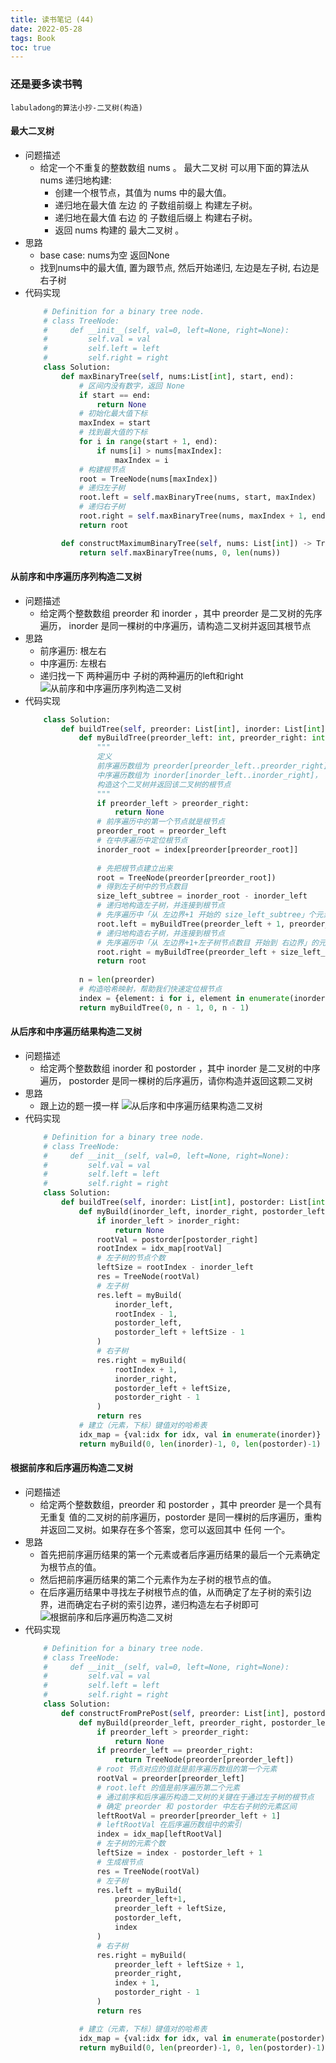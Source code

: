 ```yaml
---
title: 读书笔记 (44)
date: 2022-05-28
tags: Book
toc: true
---
```


### 还是要多读书鸭
    labuladong的算法小抄-二叉树(构造)

<!-- more -->

#### 最大二叉树
- 问题描述
    * 给定一个不重复的整数数组 nums 。 最大二叉树 可以用下面的算法从 nums 递归地构建:
        * 创建一个根节点，其值为 nums 中的最大值。
        * 递归地在最大值 左边 的 子数组前缀上 构建左子树。
        * 递归地在最大值 右边 的 子数组后缀上 构建右子树。
        * 返回 nums 构建的 最大二叉树 。
- 思路
    * base case: nums为空 返回None
    * 找到nums中的最大值, 置为跟节点, 然后开始递归, 左边是左子树, 右边是右子树
- 代码实现
    ```python
        # Definition for a binary tree node.
        # class TreeNode:
        #     def __init__(self, val=0, left=None, right=None):
        #         self.val = val
        #         self.left = left
        #         self.right = right
        class Solution:
            def maxBinaryTree(self, nums:List[int], start, end):
                # 区间内没有数字，返回 None
                if start == end:
                    return None
                # 初始化最大值下标
                maxIndex = start
                # 找到最大值的下标
                for i in range(start + 1, end):
                    if nums[i] > nums[maxIndex]:
                        maxIndex = i
                # 构建根节点
                root = TreeNode(nums[maxIndex])
                # 递归左子树
                root.left = self.maxBinaryTree(nums, start, maxIndex)
                # 递归右子树
                root.right = self.maxBinaryTree(nums, maxIndex + 1, end)
                return root

            def constructMaximumBinaryTree(self, nums: List[int]) -> TreeNode:
                return self.maxBinaryTree(nums, 0, len(nums))
    ```


#### 从前序和中序遍历序列构造二叉树
- 问题描述
    * 给定两个整数数组 preorder 和 inorder ，其中 preorder 是二叉树的先序遍历， inorder 是同一棵树的中序遍历，请构造二叉树并返回其根节点
- 思路
    * 前序遍历: 根左右
    * 中序遍历: 左根右
    * 递归找一下 两种遍历中 子树的两种遍历的left和right
    ![从前序和中序遍历序列构造二叉树](/img/20220528_1.png)
- 代码实现
    ```python
        class Solution:
            def buildTree(self, preorder: List[int], inorder: List[int]) -> TreeNode:
                def myBuildTree(preorder_left: int, preorder_right: int, inorder_left: int, inorder_right: int):
                    """
                    定义
                    前序遍历数组为 preorder[preorder_left..preorder_right]，
                    中序遍历数组为 inorder[inorder_left..inorder_right]，
                    构造这个二叉树并返回该二叉树的根节点
                    """
                    if preorder_left > preorder_right:
                        return None
                    # 前序遍历中的第一个节点就是根节点
                    preorder_root = preorder_left
                    # 在中序遍历中定位根节点
                    inorder_root = index[preorder[preorder_root]]
                    
                    # 先把根节点建立出来
                    root = TreeNode(preorder[preorder_root])
                    # 得到左子树中的节点数目
                    size_left_subtree = inorder_root - inorder_left
                    # 递归地构造左子树，并连接到根节点
                    # 先序遍历中「从 左边界+1 开始的 size_left_subtree」个元素就对应了中序遍历中「从 左边界 开始到 根节点定位-1」的元素
                    root.left = myBuildTree(preorder_left + 1, preorder_left + size_left_subtree, inorder_left, inorder_root - 1)
                    # 递归地构造右子树，并连接到根节点
                    # 先序遍历中「从 左边界+1+左子树节点数目 开始到 右边界」的元素就对应了中序遍历中「从 根节点定位+1 到 右边界」的元素
                    root.right = myBuildTree(preorder_left + size_left_subtree + 1, preorder_right, inorder_root + 1, inorder_right)
                    return root
                
                n = len(preorder)
                # 构造哈希映射，帮助我们快速定位根节点
                index = {element: i for i, element in enumerate(inorder)}
                return myBuildTree(0, n - 1, 0, n - 1)
    ```


#### 从后序和中序遍历结果构造二叉树
- 问题描述
    * 给定两个整数数组 inorder 和 postorder ，其中 inorder 是二叉树的中序遍历， postorder 是同一棵树的后序遍历，请你构造并返回这颗二叉树
- 思路
    * 跟上边的题一摸一样
    ![从后序和中序遍历结果构造二叉树](/img/20220528_2.png)
- 代码实现
    ```python
        # Definition for a binary tree node.
        # class TreeNode:
        #     def __init__(self, val=0, left=None, right=None):
        #         self.val = val
        #         self.left = left
        #         self.right = right
        class Solution:
            def buildTree(self, inorder: List[int], postorder: List[int]) -> TreeNode:
                def myBuild(inorder_left, inorder_right, postorder_left, postorder_right):
                    if inorder_left > inorder_right:
                        return None
                    rootVal = postorder[postorder_right]
                    rootIndex = idx_map[rootVal]
                    # 左子树的节点个数
                    leftSize = rootIndex - inorder_left
                    res = TreeNode(rootVal)
                    # 左子树
                    res.left = myBuild(
                        inorder_left,
                        rootIndex - 1,
                        postorder_left,
                        postorder_left + leftSize - 1
                    )
                    # 右子树
                    res.right = myBuild(
                        rootIndex + 1,
                        inorder_right,
                        postorder_left + leftSize,
                        postorder_right - 1
                    )
                    return res
                # 建立（元素，下标）键值对的哈希表
                idx_map = {val:idx for idx, val in enumerate(inorder)} 
                return myBuild(0, len(inorder)-1, 0, len(postorder)-1)
    ```

#### 根据前序和后序遍历构造二叉树
- 问题描述
    * 给定两个整数数组，preorder 和 postorder ，其中 preorder 是一个具有 无重复 值的二叉树的前序遍历，postorder 是同一棵树的后序遍历，重构并返回二叉树。如果存在多个答案，您可以返回其中 任何 一个。
- 思路
    * 首先把前序遍历结果的第一个元素或者后序遍历结果的最后一个元素确定为根节点的值。
    * 然后把前序遍历结果的第二个元素作为左子树的根节点的值。
    * 在后序遍历结果中寻找左子树根节点的值，从而确定了左子树的索引边界，进而确定右子树的索引边界，递归构造左右子树即可
    ![根据前序和后序遍历构造二叉树](/img/20220528_3.png)
- 代码实现
    ```python
        # Definition for a binary tree node.
        # class TreeNode:
        #     def __init__(self, val=0, left=None, right=None):
        #         self.val = val
        #         self.left = left
        #         self.right = right
        class Solution:
            def constructFromPrePost(self, preorder: List[int], postorder: List[int]) -> TreeNode:
                def myBuild(preorder_left, preorder_right, postorder_left, postorder_right):
                    if preorder_left > preorder_right:
                        return None
                    if preorder_left == preorder_right:
                        return TreeNode(preorder[preorder_left])
                    # root 节点对应的值就是前序遍历数组的第一个元素
                    rootVal = preorder[preorder_left]
                    # root.left 的值是前序遍历第二个元素
                    # 通过前序和后序遍历构造二叉树的关键在于通过左子树的根节点
                    # 确定 preorder 和 postorder 中左右子树的元素区间
                    leftRootVal = preorder[preorder_left + 1]
                    # leftRootVal 在后序遍历数组中的索引
                    index = idx_map[leftRootVal]
                    # 左子树的元素个数
                    leftSize = index - postorder_left + 1
                    # 生成根节点
                    res = TreeNode(rootVal)
                    # 左子树
                    res.left = myBuild(
                        preorder_left+1,
                        preorder_left + leftSize,
                        postorder_left,
                        index
                    )
                    # 右子树
                    res.right = myBuild(
                        preorder_left + leftSize + 1,
                        preorder_right,
                        index + 1,
                        postorder_right - 1
                    )
                    return res

                # 建立（元素，下标）键值对的哈希表
                idx_map = {val:idx for idx, val in enumerate(postorder)} 
                return myBuild(0, len(preorder)-1, 0, len(postorder)-1)
    ```
